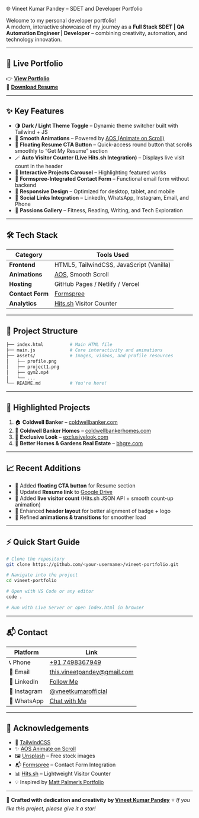🌐 Vineet Kumar Pandey – SDET and Developer Portfolio

Welcome to my personal developer portfolio!  
A modern, interactive showcase of my journey as a **Full Stack SDET | QA Automation Engineer | Developer** – combining creativity, automation, and technology innovation.

---

## 🚀 Live Portfolio

👉 **[View Portfolio](https://letcodewithvineet.github.io/vineet-portfolio/)**  
📄 **[Download Resume](https://drive.google.com/uc?export=download&id=16iA0HdHfRXYd0lS3RcEg89eCYjqwgf3M)**

---

## ✨ Key Features

- 🌗 **Dark / Light Theme Toggle** – Dynamic theme switcher built with Tailwind + JS
- 💫 **Smooth Animations** – Powered by [AOS (Animate on Scroll)](https://michalsnik.github.io/aos/)
- 🧭 **Floating Resume CTA Button** – Quick-access round button that scrolls smoothly to “Get My Resume” section
- 🪄 **Auto Visitor Counter (Live Hits.sh Integration)** – Displays live visit count in the header
- 🎠 **Interactive Projects Carousel** – Highlighting featured works
- 💬 **Formspree-Integrated Contact Form** – Functional email form without backend
- 📱 **Responsive Design** – Optimized for desktop, tablet, and mobile
- 💌 **Social Links Integration** – LinkedIn, WhatsApp, Instagram, Email, and Phone
- 🧍 **Passions Gallery** – Fitness, Reading, Writing, and Tech Exploration

---

## 🛠️ Tech Stack

| Category         | Tools Used                                              |
| ---------------- | ------------------------------------------------------- |
| **Frontend**     | HTML5, TailwindCSS, JavaScript (Vanilla)                |
| **Animations**   | [AOS](https://michalsnik.github.io/aos/), Smooth Scroll |
| **Hosting**      | GitHub Pages / Netlify / Vercel                         |
| **Contact Form** | [Formspree](https://formspree.io/)                      |
| **Analytics**    | [Hits.sh](https://hits.sh/) Visitor Counter             |

---

## 📂 Project Structure

```bash
├── index.html          # Main HTML file
├── main.js             # Core interactivity and animations
├── assets/             # Images, videos, and profile resources
│   ├── profile.png
│   ├── project1.png
│   ├── gym2.mp4
│   └── ...
└── README.md           # You're here!
```

---

## 🌟 Highlighted Projects

1. 🏠 **Coldwell Banker** – [coldwellbanker.com](https://www.coldwellbanker.com/)
2. 🏡 **Coldwell Banker Homes** – [coldwellbankerhomes.com](https://www.coldwellbankerhomes.com/)
3. 💼 **Exclusive Look** – [exclusivelook.com](https://exclusivelook.com/)
4. 🌿 **Better Homes & Gardens Real Estate** – [bhgre.com](https://www.bhgre.com/)

---

## 📈 Recent Additions

- 🔹 Added **floating CTA button** for Resume section
- 🔹 Updated **Resume link** to [Google Drive](https://drive.google.com/file/d/16iA0HdHfRXYd0lS3RcEg89eCYjqwgf3M/view?usp=sharing)
- 🔹 Added **live visitor count** (Hits.sh JSON API + smooth count-up animation)
- 🔹 Enhanced **header layout** for better alignment of badge + logo
- 🔹 Refined **animations & transitions** for smoother load

---

## ⚡ Quick Start Guide

```bash
# Clone the repository
git clone https://github.com/<your-username>/vineet-portfolio.git

# Navigate into the project
cd vineet-portfolio

# Open with VS Code or any editor
code .

# Run with Live Server or open index.html in browser
```

---

## 📬 Contact

| Platform     | Link                                                                                                                             |
| ------------ | -------------------------------------------------------------------------------------------------------------------------------- |
| 📞 Phone     | [+91 7498367949](tel:+917498367949)                                                                                              |
| 📧 Email     | [this.vineetpandey@gmail.com](mailto:this.vineetpandey@gmail.com)                                                                |
| 💼 LinkedIn  | [Follow Me](https://www.linkedin.com/comm/mynetwork/discovery-see-all?usecase=PEOPLE_FOLLOWS&followMember=vineet-kumar-pandey20) |
| 📸 Instagram | [@vneetkumarofficial](https://www.instagram.com/vneetkumarofficial?igsh=c3owZXFpZ2xwdHFi)                                        |
| 💬 WhatsApp  | [Chat with Me](https://wa.me/917498367949)                                                                                       |

---

## 🙏 Acknowledgements

- 🎨 [TailwindCSS](https://tailwindcss.com/)
- ✨ [AOS Animate on Scroll](https://michalsnik.github.io/aos/)
- 🖼️ [Unsplash](https://unsplash.com/) – Free stock images
- 📬 [Formspree](https://formspree.io/) – Contact Form Integration
- 📊 [Hits.sh](https://hits.sh/) – Lightweight Visitor Counter
- 💡 Inspired by [Matt Palmer’s Portfolio](https://portfolio.mattpalmer.io/)

---

💖 **Crafted with dedication and creativity by [Vineet Kumar Pandey](https://letcodewithvineet.github.io/vineet-portfolio/)**
⭐ _If you like this project, please give it a star!_

```

```
